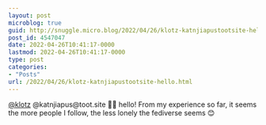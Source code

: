 ```yaml
---
layout: post
microblog: true
guid: http://snuggle.micro.blog/2022/04/26/klotz-katnjiapustootsite-hello.html
post_id: 4547047
date: 2022-04-26T10:41:17-0000
lastmod: 2022-04-26T10:41:17-0000
type: post
categories:
- "Posts"
url: /2022/04/26/klotz-katnjiapustootsite-hello.html
---
```

<p><span class="h-card" translate="no"><a href="https://chaos.social/@klotz" class="u-url mention">@<span>klotz</span></a></span> @katnjiapus@toot.site 🏳️‍🌈 hello! From my experience so far, it seems the more people I follow, the less lonely the fediverse seems 😊</p>
